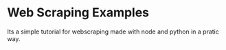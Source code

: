 # Web Scraping Examples
Its a simple tutorial for webscraping made with node and python in a pratic way. 
